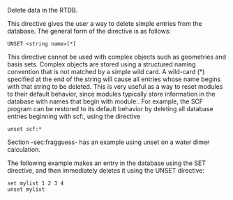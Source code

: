Delete data in the RTDB.

This directive gives the user a way to delete simple entries from the
database. The general form of the directive is as follows:
```
UNSET <string name>[*]
```
This directive cannot be used with complex objects such as geometries
and basis sets. Complex objects are stored using a structured naming
convention that is not matched by a simple wild card. A wild-card (\*)
specified at the end of the string <name> will cause all entries whose
name begins with that string to be deleted. This is very useful as a way
to reset modules to their default behavior, since modules typically
store information in the database with names that begin with module:.
For example, the SCF program can be restored to its default behavior by
deleting all database entries beginning with scf:, using the directive
```
unset scf:*
```
Section -sec:fragguess- has an example using unset on a water dimer
calculation.

The following example makes an entry in the database using the SET
directive, and then immediately deletes it using the UNSET directive:
```
set mylist 1 2 3 4   
unset mylist
```